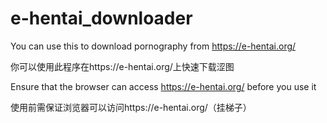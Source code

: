 # e-hentai_downloader
You can use this to download pornography from https://e-hentai.org/

你可以使用此程序在https://e-hentai.org/上快速下载涩图

Ensure that the browser can access https://e-hentai.org/ before you use it

使用前需保证浏览器可以访问https://e-hentai.org/（挂梯子）
